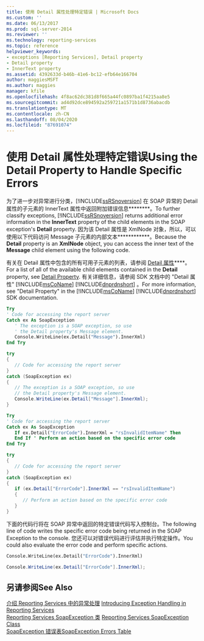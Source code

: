 ```yaml
---
title: 使用 Detail 属性处理特定错误 | Microsoft Docs
ms.custom: ''
ms.date: 06/13/2017
ms.prod: sql-server-2014
ms.reviewer: ''
ms.technology: reporting-services
ms.topic: reference
helpviewer_keywords:
- exceptions [Reporting Services], Detail property
- Detail property
- InnerText property
ms.assetid: 4392633d-b46b-41e6-bc12-efb64e166704
author: maggiesMSFT
ms.author: maggies
manager: kfile
ms.openlocfilehash: 4f8ac62dc381d8f665a44fc0897ba1f4215aa8e5
ms.sourcegitcommit: ad4d92dce894592a259721a1571b1d8736abacdb
ms.translationtype: MT
ms.contentlocale: zh-CN
ms.lasthandoff: 08/04/2020
ms.locfileid: "87691074"
---
```

# <a name="using-the-detail-property-to-handle-specific-errors"></a><span data-ttu-id="222ab-102">使用 Detail 属性处理特定错误</span><span class="sxs-lookup"><span data-stu-id="222ab-102">Using the Detail Property to Handle Specific Errors</span></span>
  <span data-ttu-id="222ab-103">为了进一步对异常进行分类，[!INCLUDE[ssRSnoversion](../../../includes/ssrsnoversion-md.md)] 在 SOAP 异常的 Detail 属性的子元素的 InnerText 属性中返回附加错误信息\*\*\*\*\*\*\*\*。</span><span class="sxs-lookup"><span data-stu-id="222ab-103">To further classify exceptions, [!INCLUDE[ssRSnoversion](../../../includes/ssrsnoversion-md.md)] returns additional error information in the **InnerText** property of the child elements in the SOAP exception's **Detail** property.</span></span> <span data-ttu-id="222ab-104">因为该 Detail 属性是 XmlNode 对象，所以，可以使用以下代码访问 Message 子元素的内部文本\*\*\*\*\*\*\*\*\*\*\*\*。</span><span class="sxs-lookup"><span data-stu-id="222ab-104">Because the **Detail** property is an **XmlNode** object, you can access the inner text of the **Message** child element using the following code.</span></span>  
  
 <span data-ttu-id="222ab-105">有关在 Detail 属性中包含的所有可用子元素的列表，请参阅 [Detail 属性](../soapexception-class/detail-property.md)\*\*\*\*。</span><span class="sxs-lookup"><span data-stu-id="222ab-105">For a list of all of the available child elements contained in the **Detail** property, see [Detail Property](../soapexception-class/detail-property.md).</span></span> <span data-ttu-id="222ab-106">有关详细信息，请参阅 SDK 文档中的 "Detail 属性" [!INCLUDE[msCoName](../../../includes/msconame-md.md)] [!INCLUDE[dnprdnshort](../../../includes/dnprdnshort-md.md)] 。</span><span class="sxs-lookup"><span data-stu-id="222ab-106">For more information, see "Detail Property" in the [!INCLUDE[msCoName](../../../includes/msconame-md.md)] [!INCLUDE[dnprdnshort](../../../includes/dnprdnshort-md.md)] SDK documentation.</span></span>  
  
```vb  
Try  
' Code for accessing the report server  
Catch ex As SoapException  
   ' The exception is a SOAP exception, so use  
   ' the Detail property's Message element.  
   Console.WriteLine(ex.Detail("Message").InnerXml)  
End Try  
```  
  
```csharp  
try  
{  
   // Code for accessing the report server  
}  
catch (SoapException ex)  
{  
   // The exception is a SOAP exception, so use  
   // the Detail property's Message element.  
   Console.WriteLine(ex.Detail["Message"].InnerXml);  
}  
```  
  
```vb  
Try  
' Code for accessing the report server  
Catch ex As SoapException  
   If ex.Detail("ErrorCode").InnerXml = "rsInvalidItemName" Then  
   End If ' Perform an action based on the specific error code  
End Try  
```  
  
```csharp  
try  
{  
   // Code for accessing the report server  
}  
catch (SoapException ex)  
{  
   if (ex.Detail["ErrorCode"].InnerXml == "rsInvalidItemName")  
   {  
      // Perform an action based on the specific error code  
   }  
}  
```  
  
 <span data-ttu-id="222ab-107">下面的代码行将在 SOAP 异常中返回的特定错误代码写入控制台。</span><span class="sxs-lookup"><span data-stu-id="222ab-107">The following line of code writes the specific error code being returned in the SOAP Exception to the console.</span></span> <span data-ttu-id="222ab-108">您还可以对错误代码进行评估并执行特定操作。</span><span class="sxs-lookup"><span data-stu-id="222ab-108">You could also evaluate the error code and perform specific actions.</span></span>  
  
```vb  
Console.WriteLine(ex.Detail("ErrorCode").InnerXml)  
```  
  
```csharp  
Console.WriteLine(ex.Detail["ErrorCode"].InnerXml);  
```  
  
## <a name="see-also"></a><span data-ttu-id="222ab-109">另请参阅</span><span class="sxs-lookup"><span data-stu-id="222ab-109">See Also</span></span>  
 <span data-ttu-id="222ab-110">[介绍 Reporting Services 中的异常处理](../introducing-exception-handling-in-reporting-services.md) </span><span class="sxs-lookup"><span data-stu-id="222ab-110">[Introducing Exception Handling in Reporting Services](../introducing-exception-handling-in-reporting-services.md) </span></span>  
 <span data-ttu-id="222ab-111">[Reporting Services SoapException 类](../soapexception-class/reporting-services-soapexception-class.md) </span><span class="sxs-lookup"><span data-stu-id="222ab-111">[Reporting Services SoapException Class](../soapexception-class/reporting-services-soapexception-class.md) </span></span>  
 [<span data-ttu-id="222ab-112">SoapException 错误表</span><span class="sxs-lookup"><span data-stu-id="222ab-112">SoapException Errors Table</span></span>](../soapexception-class/soapexception-errors-table.md)  
  
  
